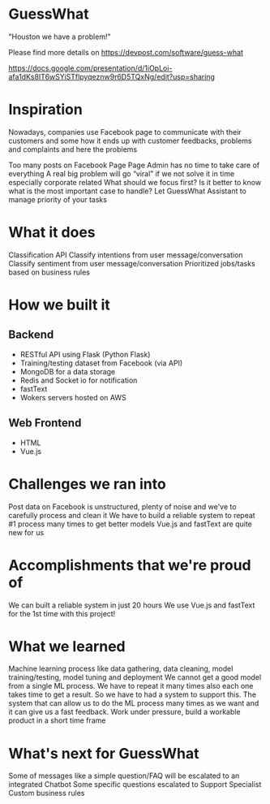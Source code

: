 # GuessWhat
"Houston we have a problem!"

Please find more details on https://devpost.com/software/guess-what

https://docs.google.com/presentation/d/1iOpLoi-afa1dKs8IT6wSYiSTflpyqeznw9r6D5TQxNg/edit?usp=sharing

# Inspiration
Nowadays, companies use Facebook page to communicate with their customers and some how it ends up with customer feedbacks, problems and complaints and here the problems

Too many posts on Facebook Page
Page Admin has no time to take care of everything
A real big problem will go “viral” if we not solve it in time especially corporate related
What should we focus first?
Is it better to know what is the most important case to handle? Let GuessWhat Assistant to manage priority of your tasks

# What it does
Classification API
Classify intentions from user message/conversation
Classify sentiment from user message/conversation
Prioritized jobs/tasks based on business rules
# How we built it
## Backend
* RESTful API using Flask (Python Flask)
* Training/testing dataset from Facebook (via API)
* MongoDB for a data storage
* Redis and Socket io for notification
* fastText
* Wokers servers hosted on AWS
## Web Frontend
* HTML
* Vue.js
# Challenges we ran into
Post data on Facebook is unstructured, plenty of noise and we've to carefully process and clean it
We have to build a reliable system to repeat #1 process many times to get better models
Vue.js and fastText are quite new for us
# Accomplishments that we're proud of
We can built a reliable system in just 20 hours
We use Vue.js and fastText for the 1st time with this project!
# What we learned
Machine learning process like data gathering, data cleaning, model training/testing, model tuning and deployment
We cannot get a good model from a single ML process. We have to repeat it many times also each one takes time to get a result. So we have to had a system to support this. The system that can allow us to do the ML process many times as we want and it can give us a fast feedback.
Work under pressure, build a workable product in a short time frame
# What's next for GuessWhat
Some of messages like a simple question/FAQ will be escalated to an integrated Chatbot
Some specific questions escalated to Support Specialist
Custom business rules
